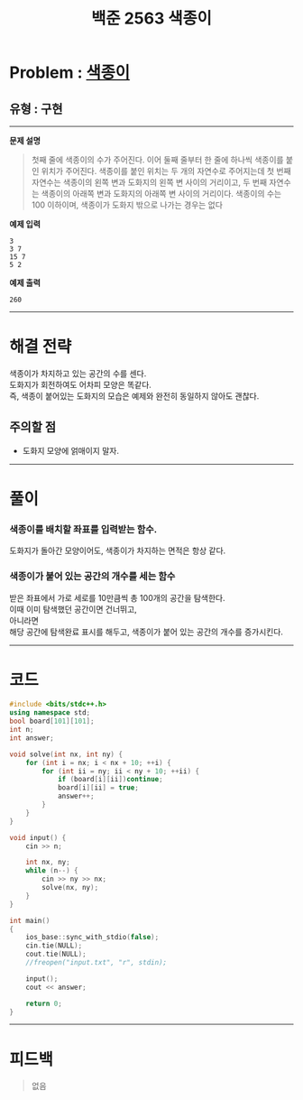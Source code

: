 ﻿---
title: 백준 2563 색종이
categories:
- PS

tags:
- baekjoon
- PS
- Problem Solve
- KOI
---

<!-- 문제 번호 -->

# Problem : [색종이](boj.kr/2563)
## 유형 : 구현

---


**문제 설명**

> 첫째 줄에 색종이의 수가 주어진다. 이어 둘째 줄부터 한 줄에 하나씩 색종이를 붙인 위치가 주어진다. 색종이를 붙인 위치는 두 개의 자연수로 주어지는데 첫 번째 자연수는 색종이의 왼쪽 변과 도화지의 왼쪽 변 사이의 거리이고, 두 번째 자연수는 색종이의 아래쪽 변과 도화지의 아래쪽 변 사이의 거리이다. 색종이의 수는 100 이하이며, 색종이가 도화지 밖으로 나가는 경우는 없다


**예제 입력**

```
3
3 7
15 7
5 2
```

**예제 출력**

```
260
```

---


# 해결 전략

>
색종이가 차지하고 있는 공간의 수를 센다.  
도화지가 회전하여도 어차피 모양은 똑같다.  
즉, 색종이 붙어있는 도화지의 모습은 예제와 완전히 동일하지 않아도 괜찮다.


## 주의할 점

* 도화지 모양에 얽매이지 말자.


---



# 풀이

### 색종이를 배치할 좌표를 입력받는 함수.

도화지가 돌아간 모양이어도, 색종이가 차지하는 면적은 항상 같다.


### 색종이가 붙어 있는 공간의 개수를 세는 함수

받은 좌표에서 가로 세로를 10만큼씩 총 100개의 공간을 탐색한다.  
이때 이미 탐색했던 공간이면 건너뛰고,  
아니라면  
해당 공간에 탐색완료 표시를 해두고, 색종이가 붙어 있는 공간의 개수를 증가시킨다.  



---

# 코드

```c++
#include <bits/stdc++.h>
using namespace std;
bool board[101][101];
int n;
int answer;

void solve(int nx, int ny) {
	for (int i = nx; i < nx + 10; ++i) {
		for (int ii = ny; ii < ny + 10; ++ii) {
			if (board[i][ii])continue;
			board[i][ii] = true;
			answer++;
		}
	}
}

void input() {
	cin >> n;

	int nx, ny;
	while (n--) {
		cin >> ny >> nx;
		solve(nx, ny);
	}
}

int main()
{
	ios_base::sync_with_stdio(false);
	cin.tie(NULL);
	cout.tie(NULL);
    //freopen("input.txt", "r", stdin);

	input();
	cout << answer;

	return 0;
}
```


---


# 피드백


> 없음

